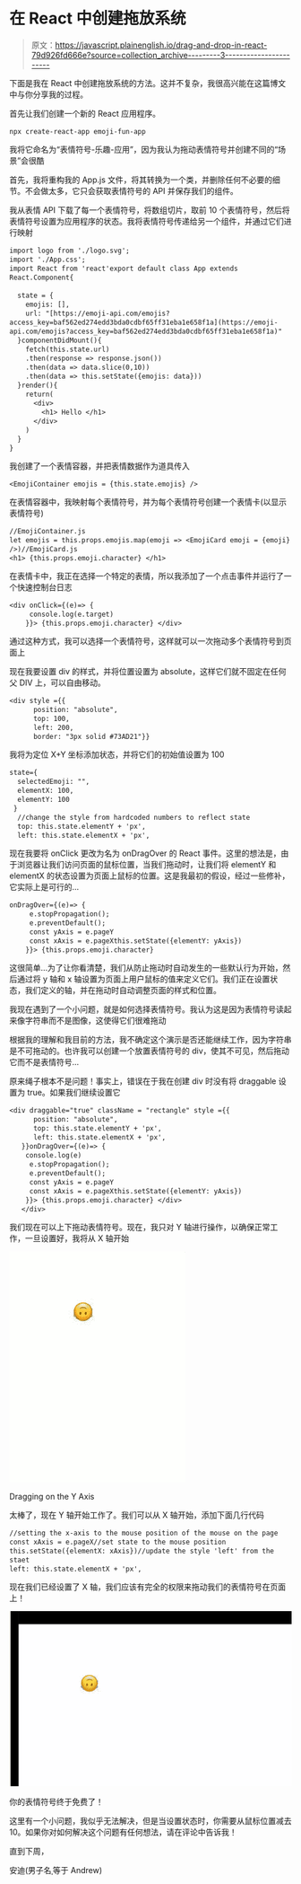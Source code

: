 # 在 React 中创建拖放系统

> 原文：<https://javascript.plainenglish.io/drag-and-drop-in-react-79d926fd666e?source=collection_archive---------3----------------------->

下面是我在 React 中创建拖放系统的方法。这并不复杂，我很高兴能在这篇博文中与你分享我的过程。

首先让我们创建一个新的 React 应用程序。

```
npx create-react-app emoji-fun-app
```

我将它命名为“表情符号-乐趣-应用”，因为我认为拖动表情符号并创建不同的“场景”会很酷

首先，我将重构我的 App.js 文件，将其转换为一个类，并删除任何不必要的细节。不会做太多，它只会获取表情符号的 API 并保存我们的组件。

我从表情 API 下载了每一个表情符号，将数组切片，取前 10 个表情符号，然后将表情符号设置为应用程序的状态。我将表情符号传递给另一个组件，并通过它们进行映射

```
import logo from './logo.svg';
import './App.css';
import React from 'react'export default class App extends React.Component{

  state = {
    emojis: [],
    url: "[https://emoji-api.com/emojis?access_key=baf562ed274edd3bda0cdbf65ff31eba1e658f1a](https://emoji-api.com/emojis?access_key=baf562ed274edd3bda0cdbf65ff31eba1e658f1a)"
  }componentDidMount(){
    fetch(this.state.url)
    .then(response => response.json())
    .then(data => data.slice(0,10))
    .then(data => this.setState({emojis: data}))
  }render(){
    return(
      <div> 
        <h1> Hello </h1>
      </div>
    )
  }
}
```

我创建了一个表情容器，并把表情数据作为道具传入

```
<EmojiContainer emojis = {this.state.emojis} />
```

在表情容器中，我映射每个表情符号，并为每个表情符号创建一个表情卡(以显示表情符号)

```
//EmojiContainer.js
let emojis = this.props.emojis.map(emoji => <EmojiCard emoji = {emoji} />)//EmojiCard.js
<h1> {this.props.emoji.character} </h1>
```

在表情卡中，我正在选择一个特定的表情，所以我添加了一个点击事件并运行了一个快速控制台日志

```
<div onClick={(e)=> {
     console.log(e.target)
    }}> {this.props.emoji.character} </div>
```

通过这种方式，我可以选择一个表情符号，这样就可以一次拖动多个表情符号到页面上

现在我要设置 div 的样式，并将位置设置为 absolute，这样它们就不固定在任何父 DIV 上，可以自由移动。

```
<div style ={{
      position: "absolute",
      top: 100,
      left: 200,
      border: "3px solid #73AD21"}}
```

我将为定位 X+Y 坐标添加状态，并将它们的初始值设置为 100

```
state={
  selectedEmoji: "",
  elementX: 100, 
  elementY: 100
 }
  //change the style from hardcoded numbers to reflect state
  top: this.state.elementY + 'px',
  left: this.state.elementX + 'px',
```

现在我要将 onClick 更改为名为 onDragOver 的 React 事件。这里的想法是，由于浏览器让我们访问页面的鼠标位置，当我们拖动时，让我们将 elementY 和 elementX 的状态设置为页面上鼠标的位置。这是我最初的假设，经过一些修补，它实际上是可行的…

```
onDragOver={(e)=> {
     e.stopPropagation();
     e.preventDefault();
     const yAxis = e.pageY
     const xAxis = e.pageXthis.setState({elementY: yAxis})
    }}> {this.props.emoji.character}
```

这很简单…为了让你看清楚，我们从防止拖动时自动发生的一些默认行为开始，然后通过将 y 轴和 x 轴设置为页面上用户鼠标的值来定义它们。我们正在设置状态，我们定义的轴，并在拖动时自动调整页面的样式和位置。

我现在遇到了一个小问题，就是如何选择表情符号。我认为这是因为表情符号读起来像字符串而不是图像，这使得它们很难拖动

根据我的理解和我目前的方法，我不确定这个演示是否还能继续工作，因为字符串是不可拖动的。也许我可以创建一个放置表情符号的 div，使其不可见，然后拖动它而不是表情符号…

原来绳子根本不是问题！事实上，错误在于我在创建 div 时没有将 draggable 设置为 true。如果我们继续设置它

```
<div draggable="true" className = "rectangle" style ={{
      position: "absolute",
      top: this.state.elementY + 'px',
      left: this.state.elementX + 'px',
   }}onDragOver={(e)=> {
    console.log(e)
     e.stopPropagation();
     e.preventDefault();
     const yAxis = e.pageY 
     const xAxis = e.pageXthis.setState({elementY: yAxis})
    }}> {this.props.emoji.character} </div>
   </div>
```

我们现在可以上下拖动表情符号。现在，我只对 Y 轴进行操作，以确保正常工作，一旦设置好，我将从 X 轴开始

![](img/bdbcc3e968c7a3edcc556073d4fc0e2f.png)

Dragging on the Y Axis

太棒了，现在 Y 轴开始工作了。我们可以从 X 轴开始，添加下面几行代码

```
//setting the x-axis to the mouse position of the mouse on the page
const xAxis = e.pageX//set state to the mouse position
this.setState({elementX: xAxis})//update the style 'left' from the staet
left: this.state.elementX + 'px',
```

现在我们已经设置了 X 轴，我们应该有完全的权限来拖动我们的表情符号在页面上！

![](img/3b99684e9b024965fa594eaf72891b3e.png)

你的表情符号终于免费了！

这里有一个小问题，我似乎无法解决，但是当设置状态时，你需要从鼠标位置减去 10。如果你对如何解决这个问题有任何想法，请在评论中告诉我！

直到下周，

安迪(男子名ˌ等于 Andrew)